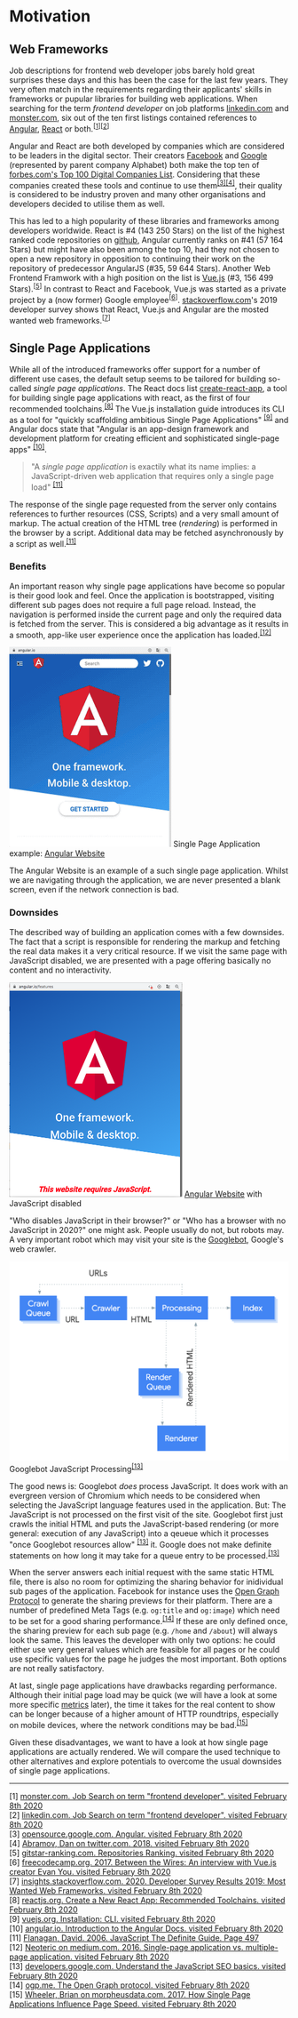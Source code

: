 # Motivation

## Web Frameworks

Job descriptions for frontend web developer jobs barely hold great surprises these days and this has been the case for the last few years. 
They very often match in the requirements regarding their applicants' skills in frameworks or pupular libraries for building web applications.
When searching for the term *frontend developer* on job platforms [linkedin.com](https://linkedin.com) and [monster.com](https://monster.com), six out of the ten first listings contained references to [Angular](https://angular.io/), [React](https://reactjs.org/) or both.<sup>[[1](#ref-1)]</sup><sup>[[2](#ref-2)]</sup>

Angular and React are both developed by companies which are considered to be leaders in the digital sector. 
Their creators [Facebook](https://facebook.com) and [Google](https://google.com) (represented by parent company Alphabet) both make the top ten of [forbes.com's Top 100 Digital Companies List](https://www.forbes.com/top-digital-companies/list/). 
Considering that these companies created these tools and continue to use them<sup>[[3]](#ref-3)[[4]](#ref-4)</sup>, their quality is considered to be industry proven and many other organisations and developers decided to utilise them as well. 

This has led to a high popularity of these libraries and frameworks among developers worldwide. React is #4 (143 250 Stars) on the list of the highest ranked code repositories on [github](https://github.com), Angular currently ranks on #41 (57 164 Stars) but might have also been among the top 10, had they not chosen to open a new repository in opposition to continuing their work on the repository of predecessor AngularJS (#35, 59 644 Stars). 
Another Web Frontend Framwork with a high position on the list is [Vue.js](https://vuejs.org) (#3, 156 499 Stars).<sup>[[5](#ref-5)]</sup>
In contrast to React and Facebook, Vue.js was started as a private project by a (now former) Google employee<sup>[[6](#ref-6)]</sup>. 
[stackoverflow.com](https://stackoverflow.com)'s 2019 developer survey shows that React, Vue.js and Angular are the mosted wanted web frameworks.<sup>[[7](#ref-7)]</sup>

## Single Page Applications

While all of the introduced frameworks offer support for a number of different use cases, the default setup seems to be tailored for building so-called *single page applications*. 
The React docs list [create-react-app](https://github.com/facebook/create-react-app), a tool for building single page applications with react, as the first of four recommended toolchains.<sup>[[8]](#ref-8)</sup> 
The Vue.js installation guide introduces its CLI as a tool for "quickly scaffolding ambitious Single Page Applications" <sup>[[9]](#ref-9)</sup> and Angular docs state that "Angular is an app-design framework and development platform for creating efficient and sophisticated single-page apps" <sup>[[10]](#ref-10)</sup>.

> "A *single page application* is exactily what its name implies: a JavaScript-driven web application that requires only a single page load" <sup>[[11]](#ref-11)</sup>

The response of the single page requested from the server only contains references to further resources (CSS, Scripts) and a very small amount of markup. 
The actual creation of the HTML tree (*rendering*) is performed in the browser by a script. 
Additional data may be fetched asynchronously by a script as well.<sup>[[11]](#ref-11)</sup>

### Benefits

An important reason why single page applications have become so popular is their good look and feel.
Once the application is bootstrapped, visiting different sub pages does not require a full page reload. 
Instead, the navigation is performed inside the current page and only the required data is fetched from the server.
This is considered a big advantage as it results in a smooth, app-like user experience once the application has loaded.<sup>[[12]](#ref-12)</sup>

<p class="image">
<img src="./angular-spa.gif"/>
Single Page Application example: <a href="https://angular.io/">Angular Website</a>
</p>

The Angular Website is an example of a such single page application. 
Whilst we are navigating through the application, we are never presented a blank screen, even if the network connection is bad.

### Downsides
The described way of building an application comes with a few downsides. 
The fact that a script is responsible for rendering the markup and fetching the real data makes it a very critical resource. 
If we visit the same page with JavaScript disabled, we are presented with a page offering basically no content and no interactivity.

<p class="image">
<img src="./angular-js-disabled.png"/>
<a href="https://angular.io/">Angular Website</a> with JavaScript disabled
</p>

"Who disables JavaScript in their browser?" or "Who has a browser with no JavaScript in 2020?" one might ask. People usually do not, but robots may. 
A very important robot which may visit your site is the [Googlebot](https://support.google.com/webmasters/answer/182072?hl=en), Google's web crawler. 

<p class="image">
<img src="./googlebot-crawl-render-index.png"/>
Googlebot JavaScript Processing<sup><a href="#ref-13">[13]</a></sup>
</p>

The good news is: Googlebot *does* process JavaScript. 
It does work with an evergreen version of Chromium which needs to be considered when selecting the JavaScript language features used in the application. 
But: The JavaScript is not processed on the first visit of the site. Googlebot first just crawls the initial HTML and puts the JavaScript-based rendering (or more general: execution of any JavaScript) into a qeueue which it processes "once Googlebot resources allow" <sup>[[13]](#ref-13)</sup> it. 
Google does not make definite statements on how long it may take for a queue entry to be processed.<sup>[[13]](#ref-13)</sup>

When the server answers each initial request with the same static HTML file, there is also no room for optimizing the sharing behavior for inidividual sub pages of the application. Facebook for instance uses the [Open Graph Protocol](https://ogp.me) to generate the sharing previews for their platform. 
There are a number of predefined Meta Tags (e.g. `og:title` and `og:image`) which need to be set for a good sharing performance.<sup>[[14]](#ref-14)</sup> If these are only defined once, the sharing preview for each sub page (e.g. `/home` and `/about`) will always look the same. 
This leaves the developer with only two options: he could either use very general values which are feasible for all pages or he could use specific values for the page he judges the most important. Both options are not really satisfactory.

At last, single page applications have drawbacks regarding performance.
Although their initial page load may be quick (we will have a look at some more specific [metrics](./metrics) later), the time it takes for the real content to show can be longer because of a higher amount of HTTP roundtrips, especially on mobile devices, where the network conditions may be bad.<sup>[[15]](#ref-15)</sup>   

Given these disadvantages, we want to have a look at how single page applications are actually rendered.
We will compare the used technique to other alternatives and explore potentials to overcome the usual downsides of single page applications.

<hr/>   

<a name="ref-1">[1]</a> [monster.com. Job Search on term "frontend developer". visited February 8th 2020](https://www.monster.com/jobs/search/?q=frontend-developer&intcid=skr_navigation_nhpso_searchMain)  
<a name="ref-2">[2]</a> [linkedin.com. Job Search on term "frontend developer". visited February 8th 2020](https://www.linkedin.com/jobs/search?keywords=Frontend%20Developer)  
<a name="ref-3">[3]</a> [opensource.google.com. Angular. visited February 8th 2020](https://opensource.google/projects/angular)  
<a name="ref-4">[4]</a> [Abramov, Dan on twitter.com. 2018. visited February 8th 2020](https://twitter.com/dan_abramov/status/1002590695859933191)  
<a name="ref-5">[5]</a> [gitstar-ranking.com. Repositories Ranking. visited February 8th 2020](https://gitstar-ranking.com/repositories)  
<a name="ref-6">[6]</a> [freecodecamp.org. 2017. Between the Wires: An interview with Vue.js creator Evan You. visited February 8th 2020](https://www.freecodecamp.org/news/between-the-wires-an-interview-with-vue-js-creator-evan-you-e383cbf57cc4/)  
<a name="ref-7">[7]</a> [insights.stackoverflow.com. 2020. Developer Survey Results 2019: Most Wanted Web Frameworks. visited February 8th 2020](https://insights.stackoverflow.com/survey/2019#technology-_-most-loved-dreaded-and-wanted-web-frameworks)  
<a name="ref-8">[8]</a> [reactjs.org. Create a New React App: Recommended Toolchains. visited February 8th 2020](https://reactjs.org/docs/create-a-new-react-app.html#recommended-toolchains)  
<a name="ref-9">[9]</a> [vuejs.org. Installation: CLI. visited February 8th 2020](https://vuejs.org/v2/guide/installation.html#CLI)  
<a name="ref-10">[10]</a> [angular.io. Introduction to the Angular Docs. visited February 8th 2020](https://angular.io/docs#introduction-to-the-angular-docs)  
<a name="ref-11">[11]</a> [Flanagan, David. 2006. JavaScript The Definite Guide. Page 497](https://books.google.de/books?id=2weL0iAfrEMC)  
<a name="ref-12">[12]</a> [Neoteric on medium.com. 2016. Single-page application vs. multiple-page application. visited February 8th 2020](https://medium.com/@NeotericEU/single-page-application-vs-multiple-page-application-2591588efe58)  
<a name="ref-13">[13]</a> [developers.google.com. Understand the JavaScript SEO basics. visited February 8th 2020
](https://developers.google.com/search/docs/guides/javascript-seo-basics)  
<a name="ref-14">[14]</a> [ogp.me. The Open Graph protocol. visited February 8th 2020](https://ogp.me/)  
<a name="ref-15">[15]</a> [Wheeler, Brian on morpheusdata.com. 2017. How Single Page Applications Influence Page Speed. visited February 8th 2020](https://morpheusdata.com/blog/2017-02-07-how-single-page-applications-influence-page-speed)
